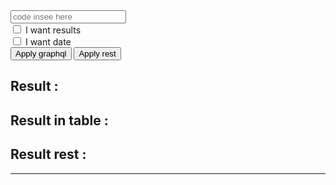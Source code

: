 <html>
<head>
<meta charset="utf-8"/>
<script>

function createCORSRequest(method, url) {
  var xhr = new XMLHttpRequest();
  xhr.open(method, url, true);
  return xhr;
}

function TestRest(callback){
	document.getElementById('resultR').innerHTML = "not working";
	xhr = createCORSRequest("GET", "https://terralego-scraper.herokuapp.com/api/result_eau/");
	xhr.responseType = 'json';
	xhr.onreadystatechange = function() { 
		if (xmlHttp.readyState == 4 && xmlHttp.status == 200)
			callback(xhr);
	}
	xhr.send();
}

function TestInput(callback) {
	xhr = createCORSRequest("POST", "https://terralego-scraper.herokuapp.com/graphql");
	xhr.responseType = 'json';
	xhr.setRequestHeader("Content-Type", "application/json");
	xhr.setRequestHeader("Accept", "application/json");
	xhr.onload = function () {
	  console.log('data returned:', xhr.response);
	  if (xhr.readyState === 4) {
	    if (xhr.status === 200) {
	      callback(xhr);
	    } else {
	      console.error(xhr.statusText);
	    }
	  }
	}
	var insee = document.getElementById("myInput").value;
	var query = '{result(insee:"' + insee + '"){params' 
	if (document.getElementById("checkResults").checked == true){
		query += ' results';
	};
	if (document.getElementById("checkValueDate").checked == true){
		query += ' valueDate';
	};
	query += '}}';
	xhr.send(JSON.stringify({
	  query: query
	}));
}

function myCallback(xhr){
	var resJson = xhr.response;
	var res = '<pre>' + JSON.stringify(resJson, null, 4) + '</' + 'pre>';
	document.getElementById('resultJ').innerHTML = res;
	showResInTable(resJson);
}

function myCallbackREST(xhr){
	var resJson = xhr.response;
	var res = '<pre>' + JSON.stringify(resJson, null, 4) + '</' + 'pre>';
	document.getElementById('resultR').innerHTML = res;
	showResInTable(resJson);
}

function showResInTable(json){
	var finalResult = "";
	results = json.data.result
	for (var result in results){
		var myResult = "<div><h3>Data : </h3><br/>";
		var params = results[result].params;
		
		myResult += "<table style='width:100%;'><tr><th>Params key</th><th>Params value</th></tr>";
		for (var param in params){
			var key = param;
			var val = params[param];
			myResult += "<tr><td>" + JSON.stringify(key) + "</td><td>" + JSON.stringify(val) + "</td></tr>";
		}
		myResult += "</table>";
		
		if (document.getElementById("checkValueDate").checked == true){
			var dates = results[result].valueDate;
			myResult += "<table style='width:100%;'><tr><th>Date</th><th>" + JSON.stringify(dates) + "</th></tr>";
			myResult += "</table>";
		};
		
		if (document.getElementById("checkResults").checked == true){
			var analytiques = results[result].results.infos_analytiques
			var generales = results[result].results.infos_generales
			
			myResult += "<table style='width:100%;'><tr><th>Generale key</th><th>Generale value</th></tr>";
			for (var generale in generales){
				var key = generale;
				var val = generales[generale];
				myResult += "<tr><td>" + JSON.stringify(key) + "</td><td>" + JSON.stringify(val) + "</td></tr>";
			}
			myResult += "</table>";
			
			myResult += "<table style='width:100%;'><tr><th>Analytique key</th><th>Analytique value</th></tr>";
			for (var analytique in analytiques){
				var key = analytique;
				var val = analytiques[analytique];
				myResult += "<tr><td>" + JSON.stringify(key) + "</td><td>" + JSON.stringify(val) + "</td></tr>";
			}
			myResult += "</table>";
		};
			
		finalResult += myResult;
	}
	document.getElementById("resultT").innerHTML = finalResult;
}

</script>
</head>
<body>
	<input id="myInput" type="text" placeholder="code insee here">
	<br/>
	<input type="checkbox" id="checkResults"> I want results<br>
	<input type="checkbox" id="checkValueDate"> I want date<br>
	<button onclick="TestInput(myCallback)" >Apply graphql</button>
	<button onclick="TestRest(myCallbackREST)" >Apply rest</button>
	<br/>
	<div id="resultJson">
		<h2>Result :</h2>
		<p id="resultJ"></p>
	</div>
	<div id="resultTab">
		<h2>Result in table :</h2>
		<div id="resultT"></div>
	</div>
	<div id="resultRest">
		<h2>Result rest :</h2>
		<div id="resultR"></div>
	</div>
	<hr/>
</body>
</html>

